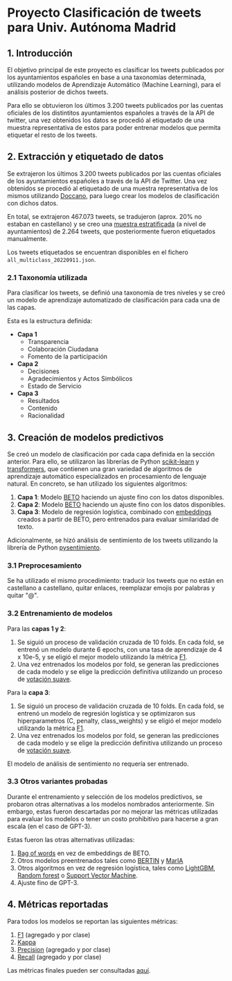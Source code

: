# Proyecto Clasificación de tweets para Univ. Autónoma Madrid

## 1. Introducción

El objetivo principal de este proyecto es clasificar los tweets publicados por los ayuntamientos españoles en base a una taxonomías determinada, utilizando modelos de Aprendizaje Automático (Machine Learning), para el análisis posterior de dichos tweets.

Para ello se obtuvieron los últimos 3.200 tweets publicados por las cuentas oficiales de los distintitos ayuntamientos españoles a través de la API de twitter, una vez obtenidos los datos se procedió al etiquetado de una muestra representativa de estos para poder entrenar modelos que permita etiquetar el resto de los tweets.

## 2. Extracción y etiquetado de datos

Se extrajeron los últimos 3.200 tweets publicados por las cuentas oficiales de los ayuntamientos españoles a través de la API de Twitter. Una vez obtenidos se procedió al etiquetado de una muestra representativa de los mismos utilizando [Doccano](https://github.com/doccano/doccano), para luego crear los modelos de clasificación con dichos datos.

En total, se extrajeron 467.073 tweets, se tradujeron (aprox. 20% no estaban en castellano) y se creo una [muestra estratificada](https://es.wikipedia.org/wiki/Muestreo_estratificado) (a nivel de ayuntamientos) de 2.264 tweets, que posteriormente fueron etiquetados manualmente.

Los tweets etiquetados se encuentran disponibles en el fichero `all_multiclass_20220911.json`.

### 2.1 Taxonomía utilizada

Para clasificar los tweets, se definió una taxonomía de tres niveles y se creó un modelo de aprendizaje automatizado de clasificación para cada una de las capas.

Esta es la estructura definida:

- **Capa 1**
  - Transparencia
  - Colaboración Ciudadana
  - Fomento de la participación
- **Capa 2**
  - Decisiones
  - Agradecimientos y Actos Simbólicos
  - Estado de Servicio
- **Capa 3**
  - Resultados
  - Contenido
  - Racionalidad

## 3. Creación de modelos predictivos

Se creó un modelo de clasificación por cada capa definida en la sección anterior. Para ello, se utilizaron las librerías de Python [scikit-learn](https://scikit-learn.org/stable/) y [transformers](https://huggingface.co/docs/transformers/index), que contienen una gran variedad de algoritmos de aprendizaje automático especializados en procesamiento de lenguaje natural. En concreto, se han utilizado los siguientes algoritmos:

1. **Capa 1**: Modelo [BETO](https://huggingface.co/dccuchile/bert-base-spanish-wwm-cased) haciendo un ajuste fino con los datos disponibles.
2. **Capa 2**: Modelo [BETO](https://huggingface.co/dccuchile/bert-base-spanish-wwm-cased) haciendo un ajuste fino con los datos disponibles.
3. **Capa 3**: Modelo de regresión logística, combinado con [embeddings](https://huggingface.co/hiiamsid/sentence_similarity_spanish_es) creados a partir de BETO, pero entrenados para evaluar similaridad de texto.

Adicionalmente, se hizó análisis de sentimiento de los tweets utilizando la librería de Python [pysentimiento](https://huggingface.co/finiteautomata/beto-sentiment-analysis).

### 3.1 Preprocesamiento

Se ha utilizado el mismo procedimiento: traducir los tweets que no están en castellano a castellano, quitar enlaces, reemplazar emojis por palabras y quitar "@".

### 3.2 Entrenamiento de modelos

Para las **capas 1 y 2**:

1. Se siguió un proceso de validación cruzada de 10 folds. En cada fold, se entrenó un modelo durante 6 epochs, con una tasa de aprendizaje de 4 x 10e-5, y se eligió el mejor modelo utilizando la métrica [F1](https://en.wikipedia.org/wiki/F-score).
2. Una vez entrenados los modelos por fold, se generan las predicciones de cada modelo y se elige la predicción definitiva utilizando un proceso de [votación suave](https://machinelearningmastery.com/voting-ensembles-with-python/).

Para la **capa 3**:

1. Se siguió un proceso de validación cruzada de 10 folds. En cada fold, se entrenó un modelo de regresión logística y se optimizaron sus hiperparametros (C, penalty, class_weights) y se eligió el mejor modelo utilizando la métrica [F1](https://en.wikipedia.org/wiki/F-score).
2. Una vez entrenados los modelos por fold, se generan las predicciones de cada modelo y se elige la predicción definitiva utilizando un proceso de [votación suave](https://machinelearningmastery.com/voting-ensembles-with-python/).

El modelo de análisis de sentimiento no requería ser entrenado.

### 3.3 Otros variantes probadas

Durante el entrenamiento y selección de los modelos predictivos, se probaron otras alternativas a los modelos nombrados anteriormente. Sin embargo, estas fueron descartadas por no mejorar las métricas utilizadas para evaluar los modelos o tener un costo prohibitivo para hacerse a gran escala (en el caso de GPT-3).

Estas fueron las otras alternativas utilizadas:

1. [Bag of words](https://en.wikipedia.org/wiki/Bag-of-words_model) en vez de embeddings de BETO.
2. Otros modelos preentrenados tales como [BERTIN](https://huggingface.co/bertin-project/bertin-roberta-base-spanish) y [MarIA](https://huggingface.co/PlanTL-GOB-ES/roberta-base-bne)
3. Otros algoritmos en vez de regresión logística, tales como [LightGBM](https://en.wikipedia.org/wiki/LightGBM), [Random forest](https://en.wikipedia.org/wiki/Random_forest) o [Support Vector Machine](https://en.wikipedia.org/wiki/Support_vector_machine).
4. Ajuste fino de GPT-3. 

## 4. Métricas reportadas

Para todos los modelos se reportan las siguientes métricas:

1. [F1](https://en.wikipedia.org/wiki/F-score) (agregado y por clase)
2. [Kappa](https://en.wikipedia.org/wiki/Cohen%27s_kappa)
3. [Precision](https://en.wikipedia.org/wiki/Precision_and_recall) (agregado y por clase)
4. [Recall](https://en.wikipedia.org/wiki/Precision_and_recall) (agregado y por clase)

Las métricas finales pueden ser consultadas [aquí](https://docs.google.com/spreadsheets/d/1i2ZPUVwsUD0RRSkmvkMIK1DacKq-9WrxIbrsHUbM-_Q/edit#gid=1412364032).
